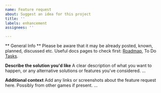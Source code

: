 ```yaml
---
name: Feature request
about: Suggest an idea for this project
title: ''
labels: enhancement
assignees: ''

---
```


** General Info **
Please be aware that it may be already posted, known, planned, discussed etc.
Useful docs pages to check first: [Roadmap](https://github.com/stuntrally/stuntrally3/blob/main/docs/Roadmap.md), To Do [Tasks](https://stuntrally.tuxfamily.org/mantis/view_all_bug_page.php).

**Describe the solution you'd like**
A clear description of what you want to happen, or any alternative solutions or features you've considered.
...

**Additional context**
Add any links or screenshots about the feature request here. Possibly from other games if present.
...

